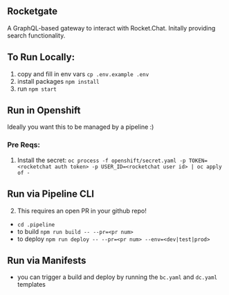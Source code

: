 ## Rocketgate
A GraphQL-based gateway to interact with Rocket.Chat.  Initally providing search functionality.


## To Run Locally:

1. copy and fill in env vars `cp .env.example .env`
2. install packages `npm install`
3. run `npm start`


## Run in Openshift

Ideally you want this to be managed by a pipeline :) 

### Pre Reqs:

1. Install the secret: `oc process -f openshift/secret.yaml -p TOKEN=<rocketchat auth token> -p USER_ID=<rocketchat user id> | oc apply of -`

## Run via Pipeline CLI
2. This requires an open PR in your github repo! 
  - `cd .pipeline`
  - to build `npm run build -- --pr=<pr num>`
  - to deploy `npm run deploy -- --pr=<pr num> --env=<dev|test|prod>`

## Run via Manifests

- you can trigger a build and deploy by running the `bc.yaml` and `dc.yaml` templates

